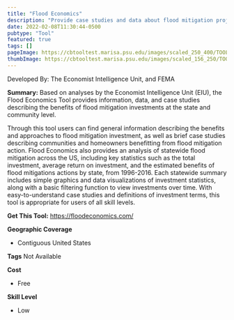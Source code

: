```yaml
---
title: "Flood Economics"
description: "Provide case studies and data about flood mitigation projects and efforts across the US between 1996-2016"
date: 2022-02-08T11:30:44-0500
pubtype: "Tool"
featured: true
tags: []
pageImage: https://cbtooltest.marisa.psu.edu/images/scaled_250_400/TOOLID_69.0_ScreenCapture-1.png
thumbImage: https://cbtooltest.marisa.psu.edu/images/scaled_156_250/TOOLID_69.0_ScreenCapture-1.png
---
```

Developed By: The Economist Intelligence Unit, and FEMA

**Summary:** Based on analyses by the Economist Intelligence Unit (EIU), the Flood Economics Tool provides information, data, and case studies describing the benefits of flood mitigation investments at the state and community level. 

Through this tool users can find general information describing the benefits and approaches to flood mitigation investment, as well as brief case studies describing communities and homeowners benefitting from flood mitigation action. Flood Economics also provides an analysis of statewide flood mitigation across the US, including key statistics such as the total investment, average return on investment, and the estimated benefits of flood mitigations actions by state, from 1996-2016.  Each statewide summary includes simple graphics and data visualizations of investment statistics, along with a basic filtering function to view investments over time. With easy-to-understand case studies and definitions of investment terms, this tool is appropriate for users of all skill levels. 

__**Get This Tool:**__ https://floodeconomics.com/

__**Geographic Coverage**__
- Contiguous United States

__**Tags**__
Not Available

__**Cost**__
- Free

__**Skill Level**__
- Low
